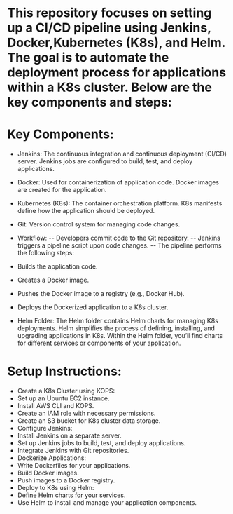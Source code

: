 # This repository focuses on setting up a CI/CD pipeline using Jenkins, Docker,Kubernetes (K8s), and Helm. The goal is to automate the deployment process for applications within a K8s cluster. Below are the key components and steps:

# Key Components:

- Jenkins:
The continuous integration and continuous deployment (CI/CD) server.
Jenkins jobs are configured to build, test, and deploy applications.

- Docker:
Used for containerization of application code.
Docker images are created for the application.

- Kubernetes (K8s):
The container orchestration platform.
K8s manifests define how the application should be deployed.

- Git:
Version control system for managing code changes.

- Workflow:
-- Developers commit code to the Git repository.
-- Jenkins triggers a pipeline script upon code changes.
-- The pipeline performs the following steps:
 - Builds the application code.
 - Creates a Docker image.
 - Pushes the Docker image to a registry (e.g., Docker Hub).
 - Deploys the Dockerized application to a K8s cluster.

- Helm Folder:
The Helm folder contains Helm charts for managing K8s deployments. Helm simplifies the process of defining, installing, and upgrading applications in K8s. Within the Helm folder, you’ll find charts for different services or components of your application.

# Setup Instructions:
- Create a K8s Cluster using KOPS:
- Set up an Ubuntu EC2 instance.
- Install AWS CLI and KOPS.
- Create an IAM role with necessary permissions.
- Create an S3 bucket for K8s cluster data storage.
- Configure Jenkins:
- Install Jenkins on a separate server.
- Set up Jenkins jobs to build, test, and deploy applications.
- Integrate Jenkins with Git repositories.
- Dockerize Applications:
- Write Dockerfiles for your applications.
- Build Docker images.
- Push images to a Docker registry.
- Deploy to K8s using Helm:
- Define Helm charts for your services.
- Use Helm to install and manage your application components.



